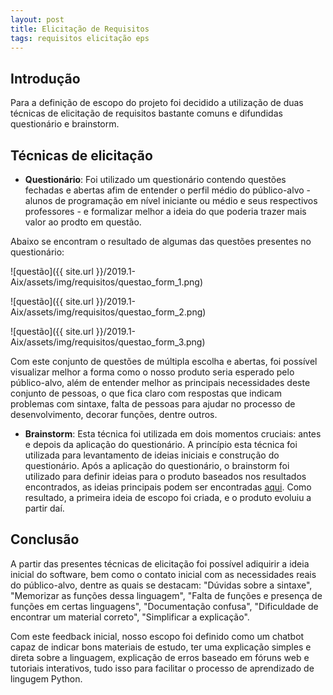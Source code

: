 ```yaml
---
layout: post
title: Elicitação de Requisitos
tags: requisitos elicitação eps 
---
```


## Introdução

Para a definição de escopo do projeto foi decidido a utilização de duas técnicas de elicitação de requisitos bastante comuns e difundidas questionário e brainstorm.

## Técnicas de elicitação

- **Questionário**: Foi utilizado um questionário contendo questões fechadas e abertas afim de entender o perfil médio do público-alvo - alunos de programação em nível iniciante ou médio e seus respectivos professores - e formalizar melhor a ideia do que poderia trazer mais valor ao prodto em questão.

Abaixo se encontram o resultado de algumas das questões presentes no questionário:

![questão]({{ site.url }}/2019.1-Aix/assets/img/requisitos/questao_form_1.png)

![questão]({{ site.url }}/2019.1-Aix/assets/img/requisitos/questao_form_2.png)

![questão]({{ site.url }}/2019.1-Aix/assets/img/requisitos/questao_form_3.png)

Com este conjunto de questões de múltipla escolha e abertas, foi possível visualizar melhor a forma como o nosso produto seria esperado pelo público-alvo, além de entender melhor as principais necessidades deste conjunto de pessoas, o que fica claro com respostas que indicam problemas com sintaxe, falta de pessoas para ajudar no processo de desenvolvimento, decorar funções, dentre outros.

- **Brainstorm**: Esta técnica foi utilizada em dois momentos cruciais: antes e depois da aplicação do questionário. A princípio esta técnica foi utilizada para levantamento de ideias iniciais e construção do questionário. Após a aplicação do questionário, o brainstorm foi utilizado para definir ideias para o produto baseados nos resultados encontrados, as ideias principais podem ser encontradas [aqui](https://docs.google.com/document/d/1ukiJ-Ey-jMqDXRfZNg1u4mDvyFxBAwNNXWEeehiBnnw/edit?usp=sharing). Como resultado, a primeira ideia de escopo foi criada, e o produto evoluiu a partir daí.


## Conclusão

A partir das presentes técnicas de elicitação foi possível adiquirir a ideia inicial do software, bem como o contato inicial com as necessidades reais do público-alvo, dentre as quais se destacam: "Dúvidas sobre a sintaxe", "Memorizar as funções dessa linguagem", "Falta de funções e presença de funções em certas linguagens", "Documentação confusa", "Dificuldade de encontrar um material correto", "Simplificar a explicação".

Com este feedback inicial, nosso escopo foi definido como um chatbot capaz de indicar bons materiais de estudo, ter uma explicação simples e direta sobre a linguagem, explicação de erros baseado em fóruns web e tutoriais interativos, tudo isso para facilitar o processo de aprendizado de lingugem Python.